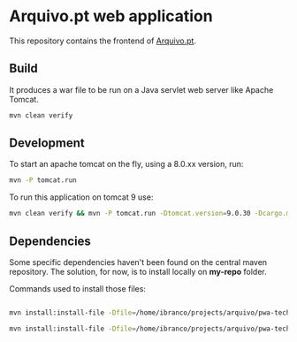 # Arquivo.pt web application

This repository contains the frontend of [Arquivo.pt](https://arquivo.pt).

## Build

It produces a war file to be run on a Java servlet web server like Apache Tomcat.

```bash
mvn clean verify
```

## Development

To start an apache tomcat on the fly, using a 8.0.xx version, run:

```bash
mvn -P tomcat.run
```

To run this application on tomcat 9 use:

```bash
mvn clean verify && mvn -P tomcat.run -Dtomcat.version=9.0.30 -Dcargo.maven.containerId=tomcat9x
```

## Dependencies
Some specific dependencies haven't been found on the central maven repository. The solution, for now, is to install locally on **my-repo** folder.

Commands used to install those files:
```bash

mvn install:install-file -Dfile=/home/ibranco/projects/arquivo/pwa-technologies-mobile/PwaArchive-access/projects/nutchwax/nutchwax-thirdparty/nutch/lib/taglibs-i18n-1.0.jar -DgroupId=org.apache.taglibs -DartifactId=taglibs-i18n -Dversion=1.0 -Dpackaging=jar -DlocalRepositoryPath=./mvn-repo

mvn install:install-file -Dfile=/home/ibranco/projects/arquivo/pwa-technologies-mobile/PwaArchive-access/projects/nutchwax/nutchwax-thirdparty/nutch/lib/taglibs-log-1.0.jar -DgroupId=org.apache.taglibs -DartifactId=taglibs-log -Dversion=1.0 -Dpackaging=jar -DlocalRepositoryPath=./mvn-repo
```

